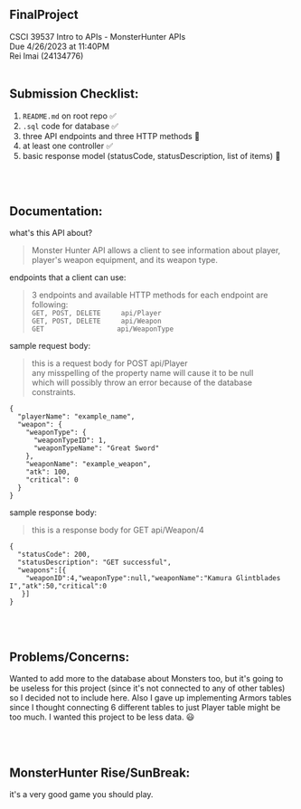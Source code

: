 ## FinalProject
CSCI 39537 Intro to APIs - MonsterHunter APIs
<br />
Due 4/26/2023 at 11:40PM
<br />
Rei Imai (24134776)
<br />
<br />

## Submission Checklist:
1. `README.md` on root repo ✅
2. `.sql` code for database ✅
3. three API endpoints and three HTTP methods 🛑
4. at least one controller ✅
5. basic response model (statusCode, statusDescription, list of items) 🛑

<br />
<br />

## Documentation:
what's this API about?
> Monster Hunter API allows a client to see information about player, player's weapon equipment, and its weapon type.

endpoints that a client can use:
> 3 endpoints and available HTTP methods for each endpoint are following: <br />
```GET, POST, DELETE     api/Player``` <br />
```GET, POST, DELETE     api/Weapon``` <br />
```GET                  api/WeaponType```

sample request body:
> this is a request body for POST api/Player <br />
any misspelling of the property name will cause it to be null <br />
which will possibly throw an error because of the database constraints.
```
{
  "playerName": "example_name", 
  "weapon": {
    "weaponType": {
      "weaponTypeID": 1,
      "weaponTypeName": "Great Sword"
    },
    "weaponName": "example_weapon",
    "atk": 100,
    "critical": 0
  }
}
```



sample response body:
> this is a response body for GET api/Weapon/4 <br />
```
{
  "statusCode": 200,
  "statusDescription": "GET successful",
  "weapons":[{ 
    "weaponID":4,"weaponType":null,"weaponName":"Kamura Glintblades I","atk":50,"critical":0
   }]
}
```

<br />
<br />

## Problems/Concerns:
Wanted to add more to the database about Monsters too, but it's going to be useless for this project (since it's not connected to any of other tables) so I decided not to include here. Also I gave up implementing Armors tables since I thought connecting 6 different tables to just Player table might be too much. I wanted this project to be less data. 😃

<br />
<br />

## MonsterHunter Rise/SunBreak:
it's a very good game you should play.
